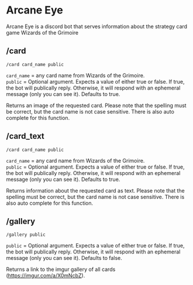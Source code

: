 # Arcane Eye
Arcane Eye is a discord bot that serves information about the strategy card game Wizards of the Grimoire  

## /card
    /card card_name public

`card_name` = any card name from Wizards of the Grimoire.  
`public` = Optional argument. Expects a value of either true or false. If true, the bot will publically reply. Otherwise, it will respond with an ephemeral message (only you can see it). Defaults to true.  

Returns an image of the requested card. Please note that the spelling must be correct, but the card name is not case sensitive. There is also auto complete for this function.  

## /card_text
    /card card_name public

`card_name` = any card name from Wizards of the Grimoire.  
`public` = Optional argument. Expects a value of either true or false. If true, the bot will publically reply. Otherwise, it will respond with an ephemeral message (only you can see it). Defaults to true.  

Returns information about the requested card as text. Please note that the spelling must be correct, but the card name is not case sensitive. There is also auto complete for this function.  

## /gallery
    /gallery public

`public` = Optional argument. Expects a value of either true or false. If true, the bot will publically reply. Otherwise, it will respond with an ephemeral message (only you can see it). Defaults to false.  

Returns a link to the imgur gallery of all cards (https://imgur.com/a/X0mNcbZ).
